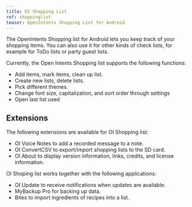 ```yaml
---
title: OI Shopping List
ref: shoppinglist
teaser: OpenIntents Shopping List for Android
---
```

The OpenIntents Shopping list for Android lets you keep track of your shopping items. 
You can also use it for other kinds of check lists, for example for ToDo lists or party guest lists.

Currently, the Open Intents Shopping list supports the following functions:

 * Add items, mark items, clean up list.
 * Create new lists, delete lists.
 * Pick different themes.
 * Change font size, capitalization, and sort order through settings
 * Open last list used
 
Extensions
---
The following extensions are available for OI Shopping list:

 * OI Voice Notes to add a recorded message to a note.
 * OI ConvertCSV to export/import shopping lists to the SD card.
 * OI About to display version information, links, credits, and license information.

 OI Shoping list works together with the following applications:

 * OI Update to receive notifications when updates are available.
 * MyBackup Pro for backing up data.
 * Bites to import ingredients of recipes into a list.